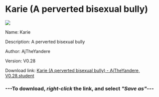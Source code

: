 # Karie (A perverted bisexual bully)

<img src = "https://raw.githubusercontent.com/Arbiter1223/Koukou-Gurashi-Custom-Students/master/Students/Files/Karie%20(A%20perverted%20bisexual%20bully).png">

Name: Karie

Description: A perverted bisexual bully

Author: AjTheYandere

Version: V0.28

Download link: <a href="https://raw.githubusercontent.com/Arbiter1223/Koukou-Gurashi-Custom-Students/master/Students/Files/Karie%20(A%20perverted%20bisexual%20bully)%20-%20AjTheYandere%2C%20V0.28.student">Karie (A perverted bisexual bully) - AjTheYandere, V0.28.student</a>

### ---**To download, _right-click_ the link, and select _"Save as"_**---

